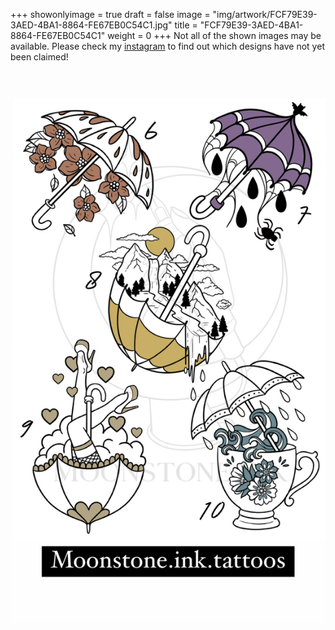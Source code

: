 +++
showonlyimage = true
draft = false
image = "img/artwork/FCF79E39-3AED-4BA1-8864-FE67EB0C54C1.jpg"
title = "FCF79E39-3AED-4BA1-8864-FE67EB0C54C1"
weight = 0
+++
Not all of the shown images may be available. Please check my [instagram](https://www.instagram.com/moonstone.ink.tattoos) to find out which designs have not yet been claimed!
![image](/img/artwork/FCF79E39-3AED-4BA1-8864-FE67EB0C54C1.jpg)
